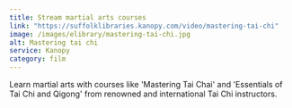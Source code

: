 ```yaml
---
title: Stream martial arts courses
link: "https://suffolklibraries.kanopy.com/video/mastering-tai-chi"
image: /images/elibrary/mastering-tai-chi.jpg
alt: Mastering tai chi
service: Kanopy
category: film
---
```


Learn martial arts with courses like 'Mastering Tai Chai' and 'Essentials of Tai Chi and Qigong' from renowned and international Tai Chi instructors.

